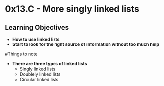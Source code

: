 # 0x13.C - More singly linked lists

## Learning Objectives
* **How to use linked lists**
* **Start to look for the right source of information without too much help**

#Things to note
* **There are three types of linked lists**
   - Singly linked lists
   - Doublely linked lists
   - Circular linked lists
